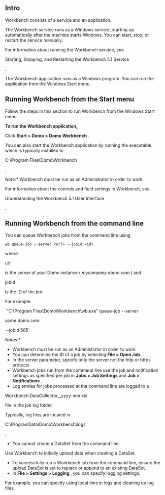 

Intro
-------


 Workbench consists of a service and an application.

The Workbench service runs as a Windows service, starting up automatically after the machine starts Windows. You can start, stop, or restart the service manually.


 For information about running the Workbench service, see

Starting, Stopping, and Restarting the Workbench 5.1 Service

.


 The Workbench application runs as a Windows program. You can run the application from the Windows Start menu.


 Running Workbench from the Start menu
---------------------------------------

Follow the steps in this section to run Workbench from the Windows Start menu.


**To run the Workbench application,**

 Click
 **Start > Domo > Domo Workbench**
 .


 You can also start the Workbench application by running the executable, which is typically installed to

C:\Program Files\Domo\Workbench

.

*Note:**
 Workbench must be run as an Administrator in order to work.

For information about the controls and field settings in Workbench, see

Understanding the Workbench 5.1 User Interface

.


 Running Workbench from the command line
-----------------------------------------


 You can queue Workbench jobs from the command line using


`wb queue-job --server <url> --jobid <id>`


 where

url

is the server of your Domo instance (
 *mycompany.domo.com*
 ) and

jobid

is the ID of the job.


 For example:


`"C:\Program Files\Domo\Workbench\wb.exe" queue-job --server

acme.domo.com

--jobid 505`

*Notes:**


* Workbench must be run as an Administrator in order to work.
* You can determine the ID of a job by selecting
 **File > Open Job**
 .
* In the server parameter, specify only the server not the http or https protocol.
* Workbench jobs run from the command line use the job and notification settings as specified per job in
 **Jobs > Job Settings**
 and
 **Job > Notifications**
 .
* Log entries for jobs processed at the command line are logged to a

Workbench.DataCollector\_\_yyyy-mm-dd

file in the job log folder.


 Typically, log files are located in

C:\ProgramData\Domo\Workbench\logs

.
* You cannot create a DataSet from the command line.


 Use Workbench to initially upload data when creating a DataSet.
* To successfully run a Workbench job from the command line, ensure the upload DataSet is set to replace or append to an existing DataSet.
* In
 **File > Settings > Logging**
 , you can specify logging settings.


 For example, you can specify using local time in logs and cleaning up log files.


